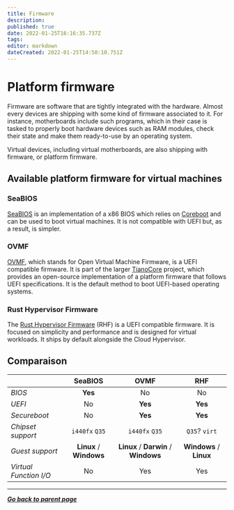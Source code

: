 ```yaml
---
title: Firmware
description: 
published: true
date: 2022-01-25T16:16:35.737Z
tags: 
editor: markdown
dateCreated: 2022-01-25T14:50:10.751Z
---
```


# Platform firmware

Firmware are software that are tightly integrated with the hardware. Almost every devices are shipping with some kind of firmware associated to it. For instance, motherboards include such programs, which in their case is tasked to properly boot hardware devices such as RAM modules, check their state and make them ready-to-use by an operating system.

Virtual devices, including virtual motherboards, are also shipping with firmware, or platform firmware. 

## Available platform firmware for virtual machines

### SeaBIOS

[SeaBIOS](https://www.seabios.org/SeaBIOS) is an implementation of a x86 BIOS which relies on [Coreboot](https://www.coreboot.org/) and can be used to boot virtual machines. It is not compatible with UEFI but, as a result, is simpler.

### OVMF

[OVMF](https://github.com/tianocore/tianocore.github.io/wiki/OVMF), which stands for Open Virtual Machine Firmware, is a UEFI compatible firmware. It is part of the larger [TianoCore](https://www.tianocore.org/) project, which provides an open-source implementation of a platform firmware that follows UEFI specifications. It is the default method to boot UEFI-based operating systems.

### Rust Hypervisor Firmware

The [Rust Hypervisor Firmware](https://github.com/cloud-hypervisor/rust-hypervisor-firmware) (RHF) is a UEFI compatible firmware. It is focused on simplicity and performance and is designed for virtual workloads. It ships by default alongside the Cloud Hypervisor.

## Comparaison

| | SeaBIOS | OVMF | RHF | 
| :-- | :-: | :-: | :-: |
| *BIOS* | **Yes** | No | No |
| *UEFI* | No | **Yes** | **Yes** |
| *Secureboot* | No | **Yes** | **Yes** |
| *Chipset support* | `i440fx` `Q35` | `i440fx` `Q35` | `Q35`? `virt` | 
| *Guest support* | **Linux** / **Windows** | **Linux** / **Darwin** / **Windows** | **Windows** / **Linux** |
| *Virtual Function I/O* | No | Yes | Yes |

---

*[**Go back to parent page**](/virt/vm)*